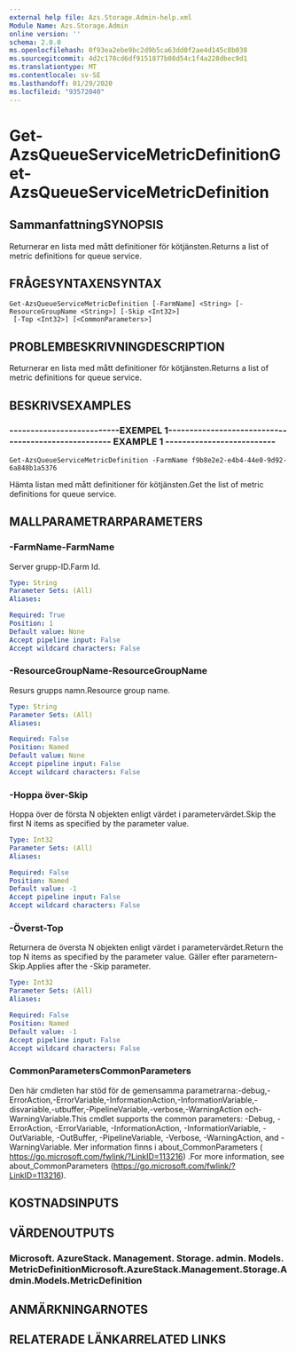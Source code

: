 ```yaml
---
external help file: Azs.Storage.Admin-help.xml
Module Name: Azs.Storage.Admin
online version: ''
schema: 2.0.0
ms.openlocfilehash: 0f93ea2ebe9bc2d9b5ca63dd0f2ae4d145c8b038
ms.sourcegitcommit: 4d2c178cd6df9151877b08d54c1f4a228dbec9d1
ms.translationtype: MT
ms.contentlocale: sv-SE
ms.lasthandoff: 01/29/2020
ms.locfileid: "93572040"
---
```

# <span data-ttu-id="455a3-101">Get-AzsQueueServiceMetricDefinition</span><span class="sxs-lookup"><span data-stu-id="455a3-101">Get-AzsQueueServiceMetricDefinition</span></span>

## <span data-ttu-id="455a3-102">Sammanfattning</span><span class="sxs-lookup"><span data-stu-id="455a3-102">SYNOPSIS</span></span>
<span data-ttu-id="455a3-103">Returnerar en lista med mått definitioner för kötjänsten.</span><span class="sxs-lookup"><span data-stu-id="455a3-103">Returns a list of metric definitions for queue service.</span></span>

## <span data-ttu-id="455a3-104">FRÅGESYNTAXEN</span><span class="sxs-lookup"><span data-stu-id="455a3-104">SYNTAX</span></span>

```
Get-AzsQueueServiceMetricDefinition [-FarmName] <String> [-ResourceGroupName <String>] [-Skip <Int32>]
 [-Top <Int32>] [<CommonParameters>]
```

## <span data-ttu-id="455a3-105">PROBLEMBESKRIVNING</span><span class="sxs-lookup"><span data-stu-id="455a3-105">DESCRIPTION</span></span>
<span data-ttu-id="455a3-106">Returnerar en lista med mått definitioner för kötjänsten.</span><span class="sxs-lookup"><span data-stu-id="455a3-106">Returns a list of metric definitions for queue service.</span></span>

## <span data-ttu-id="455a3-107">BESKRIVS</span><span class="sxs-lookup"><span data-stu-id="455a3-107">EXAMPLES</span></span>

### <span data-ttu-id="455a3-108">--------------------------EXEMPEL 1--------------------------</span><span class="sxs-lookup"><span data-stu-id="455a3-108">-------------------------- EXAMPLE 1 --------------------------</span></span>
```
Get-AzsQueueServiceMetricDefinition -FarmName f9b8e2e2-e4b4-44e0-9d92-6a848b1a5376
```

<span data-ttu-id="455a3-109">Hämta listan med mått definitioner för kötjänsten.</span><span class="sxs-lookup"><span data-stu-id="455a3-109">Get the list of metric definitions for queue service.</span></span>

## <span data-ttu-id="455a3-110">MALLPARAMETRAR</span><span class="sxs-lookup"><span data-stu-id="455a3-110">PARAMETERS</span></span>

### <span data-ttu-id="455a3-111">-FarmName</span><span class="sxs-lookup"><span data-stu-id="455a3-111">-FarmName</span></span>
<span data-ttu-id="455a3-112">Server grupp-ID.</span><span class="sxs-lookup"><span data-stu-id="455a3-112">Farm Id.</span></span>

```yaml
Type: String
Parameter Sets: (All)
Aliases: 

Required: True
Position: 1
Default value: None
Accept pipeline input: False
Accept wildcard characters: False
```

### <span data-ttu-id="455a3-113">-ResourceGroupName</span><span class="sxs-lookup"><span data-stu-id="455a3-113">-ResourceGroupName</span></span>
<span data-ttu-id="455a3-114">Resurs grupps namn.</span><span class="sxs-lookup"><span data-stu-id="455a3-114">Resource group name.</span></span>

```yaml
Type: String
Parameter Sets: (All)
Aliases: 

Required: False
Position: Named
Default value: None
Accept pipeline input: False
Accept wildcard characters: False
```

### <span data-ttu-id="455a3-115">-Hoppa över</span><span class="sxs-lookup"><span data-stu-id="455a3-115">-Skip</span></span>
<span data-ttu-id="455a3-116">Hoppa över de första N objekten enligt värdet i parametervärdet.</span><span class="sxs-lookup"><span data-stu-id="455a3-116">Skip the first N items as specified by the parameter value.</span></span>

```yaml
Type: Int32
Parameter Sets: (All)
Aliases: 

Required: False
Position: Named
Default value: -1
Accept pipeline input: False
Accept wildcard characters: False
```

### <span data-ttu-id="455a3-117">-Överst</span><span class="sxs-lookup"><span data-stu-id="455a3-117">-Top</span></span>
<span data-ttu-id="455a3-118">Returnera de översta N objekten enligt värdet i parametervärdet.</span><span class="sxs-lookup"><span data-stu-id="455a3-118">Return the top N items as specified by the parameter value.</span></span>
<span data-ttu-id="455a3-119">Gäller efter parametern-Skip.</span><span class="sxs-lookup"><span data-stu-id="455a3-119">Applies after the -Skip parameter.</span></span>

```yaml
Type: Int32
Parameter Sets: (All)
Aliases: 

Required: False
Position: Named
Default value: -1
Accept pipeline input: False
Accept wildcard characters: False
```

### <span data-ttu-id="455a3-120">CommonParameters</span><span class="sxs-lookup"><span data-stu-id="455a3-120">CommonParameters</span></span>
<span data-ttu-id="455a3-121">Den här cmdleten har stöd för de gemensamma parametrarna:-debug,-ErrorAction,-ErrorVariable,-InformationAction,-InformationVariable,-disvariable,-utbuffer,-PipelineVariable,-verbose,-WarningAction och-WarningVariable.</span><span class="sxs-lookup"><span data-stu-id="455a3-121">This cmdlet supports the common parameters: -Debug, -ErrorAction, -ErrorVariable, -InformationAction, -InformationVariable, -OutVariable, -OutBuffer, -PipelineVariable, -Verbose, -WarningAction, and -WarningVariable.</span></span> <span data-ttu-id="455a3-122">Mer information finns i about_CommonParameters ( https://go.microsoft.com/fwlink/?LinkID=113216) .</span><span class="sxs-lookup"><span data-stu-id="455a3-122">For more information, see about_CommonParameters (https://go.microsoft.com/fwlink/?LinkID=113216).</span></span>

## <span data-ttu-id="455a3-123">KOSTNADS</span><span class="sxs-lookup"><span data-stu-id="455a3-123">INPUTS</span></span>

## <span data-ttu-id="455a3-124">VÄRDEN</span><span class="sxs-lookup"><span data-stu-id="455a3-124">OUTPUTS</span></span>

### <span data-ttu-id="455a3-125">Microsoft. AzureStack. Management. Storage. admin. Models. MetricDefinition</span><span class="sxs-lookup"><span data-stu-id="455a3-125">Microsoft.AzureStack.Management.Storage.Admin.Models.MetricDefinition</span></span>

## <span data-ttu-id="455a3-126">ANMÄRKNINGAR</span><span class="sxs-lookup"><span data-stu-id="455a3-126">NOTES</span></span>

## <span data-ttu-id="455a3-127">RELATERADE LÄNKAR</span><span class="sxs-lookup"><span data-stu-id="455a3-127">RELATED LINKS</span></span>

